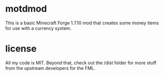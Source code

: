 # motdmod

This is a basic Minecraft Forge 1.7.10 mod that creates some money items for use with a currency system.

# license

All my code is MIT. Beyond that, check out the /dist folder for more stuff from the upstream developers for the FML.